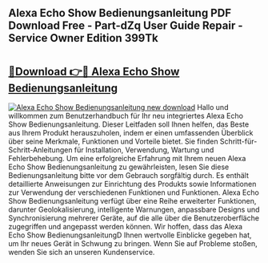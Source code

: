 ## Alexa Echo Show Bedienungsanleitung PDF Download Free - Part-dZq User Guide Repair - Service Owner Edition 399Tk

# <h2><a href="http://df31jd.blite.top/?on=Alexa+Echo+Show+Bedienungsanleitung">🔗Download 👉🔴 Alexa Echo Show Bedienungsanleitung</a></h2>

[![Alexa Echo Show Bedienungsanleitung new download](https://i.imgur.com/lujVjoI.png)](http://df31jd.blite.top/?on=Alexa+Echo+Show+Bedienungsanleitung)
Hallo und willkommen zum Benutzerhandbuch für Ihr neu integriertes Alexa Echo Show Bedienungsanleitung. Dieser Leitfaden soll Ihnen helfen, das Beste aus Ihrem Produkt herauszuholen, indem er einen umfassenden Überblick über seine Merkmale, Funktionen und Vorteile bietet. Sie finden Schritt-für-Schritt-Anleitungen für Installation, Verwendung, Wartung und Fehlerbehebung. Um eine erfolgreiche Erfahrung mit Ihrem neuen Alexa Echo Show Bedienungsanleitung zu gewährleisten, lesen Sie diese Bedienungsanleitung bitte vor dem Gebrauch sorgfältig durch. Es enthält detaillierte Anweisungen zur Einrichtung des Produkts sowie Informationen zur Verwendung der verschiedenen Funktionen und Funktionen. Alexa Echo Show Bedienungsanleitung verfügt über eine Reihe erweiterter Funktionen, darunter Geolokalisierung, intelligente Warnungen, anpassbare Designs und Synchronisierung mehrerer Geräte, auf die alle über die Benutzeroberfläche zugegriffen und angepasst werden können. Wir hoffen, dass das Alexa Echo Show BedienungsanleitungD Ihnen wertvolle Einblicke gegeben hat, um Ihr neues Gerät in Schwung zu bringen. Wenn Sie auf Probleme stoßen, wenden Sie sich an unseren Kundenservice.
